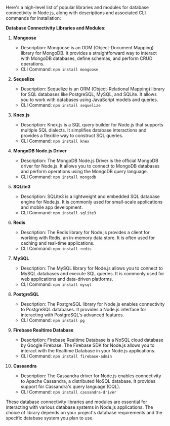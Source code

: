 Here's a high-level list of popular libraries and modules for database connectivity in Node.js, along with descriptions and associated CLI commands for installation:

**Database Connectivity Libraries and Modules:**

1. **Mongoose**
   - Description: Mongoose is an ODM (Object-Document Mapping) library for MongoDB. It provides a straightforward way to interact with MongoDB databases, define schemas, and perform CRUD operations.
   - CLI Command: `npm install mongoose`

2. **Sequelize**
   - Description: Sequelize is an ORM (Object-Relational Mapping) library for SQL databases like PostgreSQL, MySQL, and SQLite. It allows you to work with databases using JavaScript models and queries.
   - CLI Command: `npm install sequelize`

3. **Knex.js**
   - Description: Knex.js is a SQL query builder for Node.js that supports multiple SQL dialects. It simplifies database interactions and provides a flexible way to construct SQL queries.
   - CLI Command: `npm install knex`

4. **MongoDB Node.js Driver**
   - Description: The MongoDB Node.js Driver is the official MongoDB driver for Node.js. It allows you to connect to MongoDB databases and perform operations using the MongoDB query language.
   - CLI Command: `npm install mongodb`

5. **SQLite3**
   - Description: SQLite3 is a lightweight and embedded SQL database engine for Node.js. It is commonly used for small-scale applications and mobile app development.
   - CLI Command: `npm install sqlite3`

6. **Redis**
   - Description: The Redis library for Node.js provides a client for working with Redis, an in-memory data store. It is often used for caching and real-time applications.
   - CLI Command: `npm install redis`

7. **MySQL**
   - Description: The MySQL library for Node.js allows you to connect to MySQL databases and execute SQL queries. It is commonly used for web applications and data-driven platforms.
   - CLI Command: `npm install mysql`

8. **PostgreSQL**
   - Description: The PostgreSQL library for Node.js enables connectivity to PostgreSQL databases. It provides a Node.js interface for interacting with PostgreSQL's advanced features.
   - CLI Command: `npm install pg`

9. **Firebase Realtime Database**
   - Description: Firebase Realtime Database is a NoSQL cloud database by Google Firebase. The Firebase SDK for Node.js allows you to interact with the Realtime Database in your Node.js applications.
   - CLI Command: `npm install firebase-admin`

10. **Cassandra**
    - Description: The Cassandra driver for Node.js enables connectivity to Apache Cassandra, a distributed NoSQL database. It provides support for Cassandra's query language (CQL).
    - CLI Command: `npm install cassandra-driver`

These database connectivity libraries and modules are essential for interacting with various database systems in Node.js applications. The choice of library depends on your project's database requirements and the specific database system you plan to use.